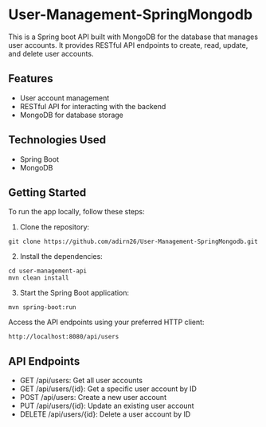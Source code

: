 # User-Management-SpringMongodb
This is a Spring boot API built with MongoDB for the database that manages user accounts. It provides RESTful API endpoints to create, read, update, and delete user accounts.

## Features
- User account management
- RESTful API for interacting with the backend
- MongoDB for database storage
## Technologies Used
- Spring Boot
- MongoDB

## Getting Started
To run the app locally, follow these steps:  

1. Clone the repository:
```
git clone https://github.com/adirn26/User-Management-SpringMongodb.git
```
2. Install the dependencies:
```
cd user-management-api
mvn clean install
```
3. Start the Spring Boot application:
```
mvn spring-boot:run
```
Access the API endpoints using your preferred HTTP client:
```
http://localhost:8080/api/users
```
## API Endpoints
- GET /api/users: Get all user accounts
- GET /api/users/{id}: Get a specific user account by ID
- POST /api/users: Create a new user account
- PUT /api/users/{id}: Update an existing user account
- DELETE /api/users/{id}: Delete a user account by ID
